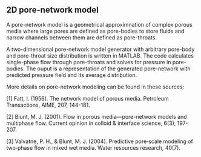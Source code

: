 ## 2D pore-network model

A pore-network model is a geometrical approximnation of complex porous media where large pores are defined as pore-bodies to store fluids and narrow channels between them are defined as pore-throats.

A two-dimensional pore-network model generator with arbitrary pore-body and pore-throat size distribution is written in MATLAB. The code calculates single-phase flow through pore-throats and solves for pressure in pore-bodies. The ouput is a representation of the generated pore-network with predicted pressure field and its average distribution.

More details on pore-network modeling can be found in these sources:

[1] Fatt, I. (1956). The network model of porous media. Petroleum Transactions, AIME, 207, 144-181.

[2] Blunt, M. J. (2001). Flow in porous media—pore-network models and multiphase flow. Current opinion in colloid & interface science, 6(3), 197-207.

[3] Valvatne, P. H., & Blunt, M. J. (2004). Predictive pore‐scale modeling of two‐phase flow in mixed wet media. Water resources research, 40(7).
